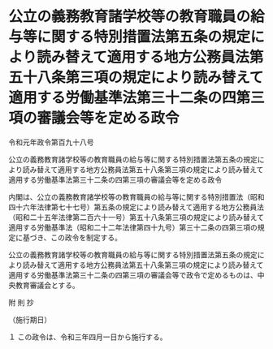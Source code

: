 # 公立の義務教育諸学校等の教育職員の給与等に関する特別措置法第五条の規定により読み替えて適用する地方公務員法第五十八条第三項の規定により読み替えて適用する労働基準法第三十二条の四第三項の審議会等を定める政令

令和元年政令第百九十八号

公立の義務教育諸学校等の教育職員の給与等に関する特別措置法第五条の規定により読み替えて適用する地方公務員法第五十八条第三項の規定により読み替えて適用する労働基準法第三十二条の四第三項の審議会等を定める政令

内閣は、公立の義務教育諸学校等の教育職員の給与等に関する特別措置法（昭和四十六年法律第七十七号）第五条の規定により読み替えて適用する地方公務員法（昭和二十五年法律第二百六十一号）第五十八条第三項の規定により読み替えて適用する労働基準法（昭和二十二年法律第四十九号）第三十二条の四第三項の規定に基づき、この政令を制定する。

公立の義務教育諸学校等の教育職員の給与等に関する特別措置法第五条の規定により読み替えて適用する地方公務員法第五十八条第三項の規定により読み替えて適用する労働基準法第三十二条の四第三項の審議会等で政令で定めるものは、中央教育審議会とする。

附 則 抄

（施行期日）

１ この政令は、令和三年四月一日から施行する。
